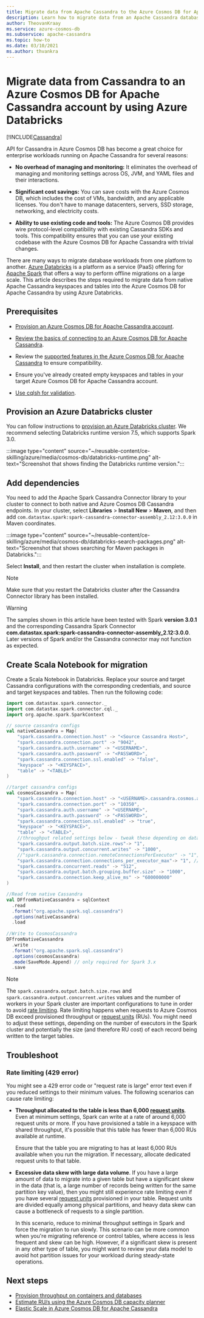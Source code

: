 ```yaml
---
title: Migrate data from Apache Cassandra to the Azure Cosmos DB for Apache Cassandra by using Databricks (Spark)
description: Learn how to migrate data from an Apache Cassandra database to the Azure Cosmos DB for Apache Cassandra by using Azure Databricks and Spark.
author: TheovanKraay
ms.service: azure-cosmos-db
ms.subservice: apache-cassandra
ms.topic: how-to
ms.date: 03/10/2021
ms.author: thvankra
---
```


# Migrate data from Cassandra to an Azure Cosmos DB for Apache Cassandra account by using Azure Databricks
[!INCLUDE[Cassandra](../includes/appliesto-cassandra.md)]

API for Cassandra in Azure Cosmos DB has become a great choice for enterprise workloads running on Apache Cassandra for several reasons:

* **No overhead of managing and monitoring:** It eliminates the overhead of managing and monitoring settings across OS, JVM, and YAML files and their interactions.

* **Significant cost savings:** You can save costs with the Azure Cosmos DB, which includes the cost of VMs, bandwidth, and any applicable licenses. You don't have to manage datacenters, servers, SSD storage, networking, and electricity costs.

* **Ability to use existing code and tools:** The Azure Cosmos DB provides wire protocol-level compatibility with existing Cassandra SDKs and tools. This compatibility ensures that you can use your existing codebase with the Azure Cosmos DB for Apache Cassandra with trivial changes.

There are many ways to migrate database workloads from one platform to another. [Azure Databricks](https://azure.microsoft.com/services/databricks/) is a platform as a service (PaaS) offering for [Apache Spark](https://spark.apache.org/) that offers a way to perform offline migrations on a large scale. This article describes the steps required to migrate data from native Apache Cassandra keyspaces and tables into the Azure Cosmos DB for Apache Cassandra by using Azure Databricks.

## Prerequisites

* [Provision an Azure Cosmos DB for Apache Cassandra account](manage-data-dotnet.md#create-a-database-account).

* [Review the basics of connecting to an Azure Cosmos DB for Apache Cassandra](connect-spark-configuration.md).

* Review the [supported features in the Azure Cosmos DB for Apache Cassandra](support.md) to ensure compatibility.

* Ensure you've already created empty keyspaces and tables in your target Azure Cosmos DB for Apache Cassandra account.

* [Use cqlsh for validation](support.md#cql-shell).

## Provision an Azure Databricks cluster

You can follow instructions to [provision an Azure Databricks cluster](/azure/databricks/scenarios/quickstart-create-databricks-workspace-portal). We recommend selecting Databricks runtime version 7.5, which supports Spark 3.0.

:::image type="content" source="~/reusable-content/ce-skilling/azure/media/cosmos-db/databricks-runtime.png" alt-text="Screenshot that shows finding the Databricks runtime version.":::

## Add dependencies

You need to add the Apache Spark Cassandra Connector library to your cluster to connect to both native and Azure Cosmos DB Cassandra endpoints. In your cluster, select **Libraries** > **Install New** > **Maven**, and then add `com.datastax.spark:spark-cassandra-connector-assembly_2.12:3.0.0` in Maven coordinates.

:::image type="content" source="~/reusable-content/ce-skilling/azure/media/cosmos-db/databricks-search-packages.png" alt-text="Screenshot that shows searching for Maven packages in Databricks.":::

Select **Install**, and then restart the cluster when installation is complete.

> [!NOTE]
> Make sure that you restart the Databricks cluster after the Cassandra Connector library has been installed.

> [!WARNING]
> The samples shown in this article have been tested with Spark **version 3.0.1** and the corresponding Cassandra Spark Connector **com.datastax.spark:spark-cassandra-connector-assembly_2.12:3.0.0**. Later versions of Spark and/or the Cassandra connector may not function as expected.

## Create Scala Notebook for migration

Create a Scala Notebook in Databricks. Replace your source and target Cassandra configurations with the corresponding credentials, and source and target keyspaces and tables. Then run the following code:

```scala
import com.datastax.spark.connector._
import com.datastax.spark.connector.cql._
import org.apache.spark.SparkContext

// source cassandra configs
val nativeCassandra = Map( 
    "spark.cassandra.connection.host" -> "<Source Cassandra Host>",
    "spark.cassandra.connection.port" -> "9042",
    "spark.cassandra.auth.username" -> "<USERNAME>",
    "spark.cassandra.auth.password" -> "<PASSWORD>",
    "spark.cassandra.connection.ssl.enabled" -> "false",
    "keyspace" -> "<KEYSPACE>",
    "table" -> "<TABLE>"
)

//target cassandra configs
val cosmosCassandra = Map( 
    "spark.cassandra.connection.host" -> "<USERNAME>.cassandra.cosmos.azure.com",
    "spark.cassandra.connection.port" -> "10350",
    "spark.cassandra.auth.username" -> "<USERNAME>",
    "spark.cassandra.auth.password" -> "<PASSWORD>",
    "spark.cassandra.connection.ssl.enabled" -> "true",
    "keyspace" -> "<KEYSPACE>",
    "table" -> "<TABLE>",
    //throughput related settings below - tweak these depending on data volumes. 
    "spark.cassandra.output.batch.size.rows"-> "1",
    "spark.cassandra.output.concurrent.writes" -> "1000",
    //"spark.cassandra.connection.remoteConnectionsPerExecutor" -> "1", // Spark 3.x
    "spark.cassandra.connection.connections_per_executor_max"-> "1", // Spark 2.x
    "spark.cassandra.concurrent.reads" -> "512",
    "spark.cassandra.output.batch.grouping.buffer.size" -> "1000",
    "spark.cassandra.connection.keep_alive_ms" -> "600000000"
)

//Read from native Cassandra
val DFfromNativeCassandra = sqlContext
  .read
  .format("org.apache.spark.sql.cassandra")
  .options(nativeCassandra)
  .load
  
//Write to CosmosCassandra
DFfromNativeCassandra
  .write
  .format("org.apache.spark.sql.cassandra")
  .options(cosmosCassandra)
  .mode(SaveMode.Append) // only required for Spark 3.x
  .save
```

> [!NOTE]
> The `spark.cassandra.output.batch.size.rows` and `spark.cassandra.output.concurrent.writes` values and the number of workers in your Spark cluster are important configurations to tune in order to avoid [rate limiting](/samples/azure-samples/azure-cosmos-cassandra-extensions-java-sample-v4/azure-cosmos-cassandra-extensions-java-sample-v4/). Rate limiting happens when requests to Azure Cosmos DB exceed provisioned throughput or [request units](../request-units.md) (RUs). You might need to adjust these settings, depending on the number of executors in the Spark cluster and potentially the size (and therefore RU cost) of each record being written to the target tables.

## Troubleshoot

### Rate limiting (429 error)

You might see a 429 error code or "request rate is large" error text even if you reduced settings to their minimum values. The following scenarios can cause rate limiting:

* **Throughput allocated to the table is less than 6,000 [request units](../request-units.md)**. Even at minimum settings, Spark can write at a rate of around 6,000 request units or more. If you have provisioned a table in a keyspace with shared throughput, it's possible that this table has fewer than 6,000 RUs available at runtime.

    Ensure that the table you are migrating to has at least 6,000 RUs available when you run the migration. If necessary, allocate dedicated request units to that table.

* **Excessive data skew with large data volume**. If you have a large amount of data to migrate into a given table but have a significant skew in the data (that is, a large number of records being written for the same partition key value), then you might still experience rate limiting even if you have several [request units](../request-units.md) provisioned in your table. Request units are divided equally among physical partitions, and heavy data skew can cause a bottleneck of requests to a single partition.

    In this scenario, reduce to minimal throughput settings in Spark and force the migration to run slowly. This scenario can be more common when you're migrating reference or control tables, where access is less frequent and skew can be high. However, if a significant skew is present in any other type of table, you might want to review your data model to avoid hot partition issues for your workload during steady-state operations.

## Next steps

* [Provision throughput on containers and databases](../set-throughput.md)
* [Estimate RU/s using the Azure Cosmos DB capacity planner](../estimate-ru-with-capacity-planner.md)
* [Elastic Scale in Azure Cosmos DB for Apache Cassandra](scale-account-throughput.md)
